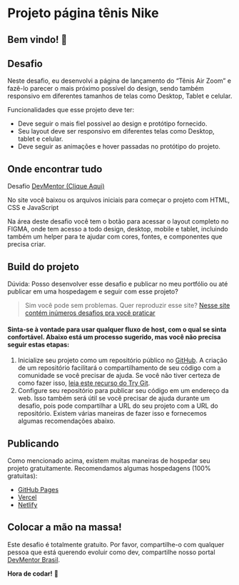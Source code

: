 # Projeto página tênis Nike

## Bem vindo! 👋

## Desafio

Neste desafio, eu desenvolvi a página de lançamento do “Tênis Air Zoom” e fazê-lo parecer o mais próximo possível do design, sendo também responsivo em diferentes tamanhos de telas como Desktop, Tablet e celular.

Funcionalidades que esse projeto deve ter:

- Deve seguir o mais fiel possivel ao design e protótipo fornecido.
- Seu layout deve ser responsivo em diferentes telas como Desktop, tablet e celular.
- Deve seguir as animações e hover passadas no protótipo do projeto.

## Onde encontrar tudo
Desafio [DevMentor (Clique Aqui)](https://www.devmentor.com.br/challenge/landing-page-tenis-nike)

No site você baixou os arquivos iniciais para começar o projeto com HTML, CSS e JavaScript

Na área deste desafio você tem o botão para acessar o layout completo no FIGMA, onde tem acesso a todo design, desktop, mobile e tablet, incluindo também um helper para te ajudar com cores, fontes, e componentes que precisa criar.

## Build do projeto

Dúvida: Posso desenvolver esse desafio e publicar no meu portfólio ou até publicar em uma hospedagem e seguir com esse projeto?
> Sim você pode sem problemas.
Quer reproduzir esse site? [Nesse site contém inúmeros desafios pra você praticar](https://www.devmentor.com.br/challenge/landing-page-tenis-nike)


#### Sinta-se à vontade para usar qualquer fluxo de host, com o qual se sinta confortável. Abaixo está um processo sugerido, mas você não precisa seguir estas etapas:

1. Inicialize seu projeto como um repositório público no [GitHub](https://github.com/). A criação de um repositório facilitará o compartilhamento de seu código com a comunidade se você precisar de ajuda. Se você não tiver certeza de como fazer isso, [leia este recurso do Try Git](https://try.github.io/).
2. Configure seu repositório para publicar seu código em um endereço da web. Isso também será útil se você precisar de ajuda durante um desafio, pois pode compartilhar a URL do seu projeto com a URL do repositório. Existem várias maneiras de fazer isso e fornecemos algumas recomendações abaixo.

## Publicando

Como mencionado acima, existem muitas maneiras de hospedar seu projeto gratuitamente. Recomendamos algumas hospedagens (100% gratuitas):

- [GitHub Pages](https://pages.github.com/)
- [Vercel](https://vercel.com/)
- [Netlify](https://www.netlify.com/)

## Colocar a mão na massa!

Este desafio é totalmente gratuito. Por favor, compartilhe-o com qualquer pessoa que está querendo evoluir como dev, compartilhe nosso portal [DevMentor Brasil](https://www.devmentor.com.br/).

**Hora de codar!** 🚀